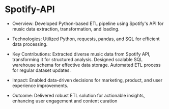 # Spotify-API

+ Overview: Developed Python-based ETL pipeline using Spotify's API for music data extraction,
transformation, and loading.

+ Technologies: Utilized Python, requests, pandas, and SQL for efficient data processing.

+ Key Contributions: Extracted diverse music data from Spotify API, transforming it for structured analysis.
Designed scalable SQL warehouse schema for effective data storage.
Automated ETL process for regular dataset updates.

+ Impact: Enabled data-driven decisions for marketing, product, and user experience improvements.

+ Outcome: Delivered robust ETL solution for actionable insights, enhancing user engagement and
content curation

